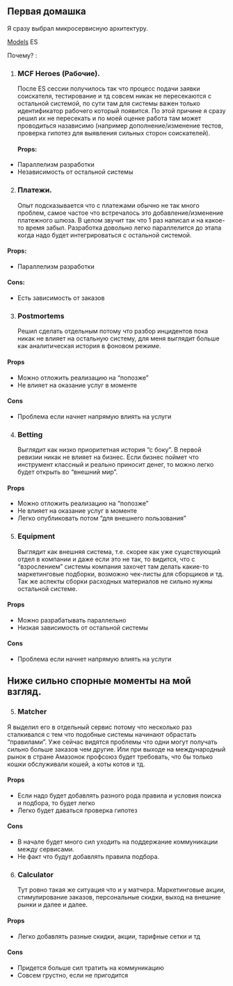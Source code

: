 ## Первая домашка

Я сразу выбрал микросервисную архитектуру.

[Models](https://miro.com/app/board/uXjVNNW5fPU=/?share_link_id=134937356111)
ES

Почему? :

1. ### MCF Heroes (Рабочие).
   После ES сессии получилось так что процесс подачи заявки соискателя, тестирование и тд совсем никак не пересекаются с остальной системой, по сути там для системы важен только идентификатор рабочего который появится.
   По этой причине я сразу решил их не пересекать и по моей оценке работа там может проводиться назависимо (например дополнение/изменение тестов, проверка гипотез для выявления сильных сторон соискателей).
   #### Props: 
- Параллелизм разработки
- Независимость от остальной системы


2. ### Платежи.
   Опыт подсказывается что с платежами обычно не так много проблем, самое частое что встречалось это добавление/изменение платежного шлюза. В целом звучит так что 1 раз написал и на какое-то время забыл.
   Разработка довольно легко параллелится до этапа когда надо будет интегрироваться с остальной системой.

 #### Props:
- Параллелизм разработки

 #### Cons:
- Есть зависимость от заказов 


3. ### Postmortems
   Решил сделать отдельным потому что разбор инцидентов пока никак не влияет на остальную систему, для меня выглядит больше как аналитическая история в фоновом режиме.

#### Props
* Можно отложить реализацию на “попозже” 
* Не влияет на оказание услуг в моменте
#### Cons
* Проблема если начнет напрямую влиять на услуги

4. ### Betting
   Выглядит как низко приоритетная  история “с боку”. В первой ревизии никак не влияет на бизнес. Если бизнес поймет что инструмент классный и реально приносит денег, то можно легко будет открыть во “внешний мир”.

#### Props
* Можно отложить реализацию на “попозже” 
* Не влияет на оказание услуг в моменте
* Легко опубликовать потом “для внешнего пользования”

5. ### Equipment
   Выглядит как внешняя система, т.е. скорее как уже существующий отдел в компании и даже если это не так, то видится, что с “взрослением” системы компания захочет там делать какие-то маркетинговые подборки, возможно чек-листы для сборщиков и тд.  Так же аспекты сборки расходных материалов не сильно нужны остальной системе. 

#### Props
* Можно разрабатывать параллельно
* Низкая зависимость от остальной системы

#### Cons
* Проблема если начнет напрямую влиять на услуги

## Ниже сильно спорные моменты на мой взгляд.
#### 
5. ### Matcher
Я выделил его в отдельный сервис потому что несколько раз сталкивался с тем что подобные системы начинают обрастать “правилами”. Уже сейчас видятся проблемы что одни могут получать сильно больше заказов чем другие. Или при выходе на международный рынок в стране Амазонок профсоюз будет требовать, что бы только кошки обслуживали кошей, а коты котов и тд.

#### Props
* Если надо будет добавлять разного рода правила и условия поиска и подбора, то будет легко 
* Легко будет даваться проверка гипотез
#### Cons 
* В начале будет много сил уходить на поддержание коммуникации между сервисами.
* Не факт что будут добавлять правила подбора. 

6. ### Calculator
   Тут ровно такая же ситуация что и у матчера. Маркетинговые акции, стимулирование заказов, персональные скидки, выход на внешние рынки и далее и далее.

#### Props
* Легко добавлять разные скидки, акции, тарифные сетки и тд

#### Cons
* Придется больше сил тратить на коммуникацию
* Совсем грустно, если не пригодится



